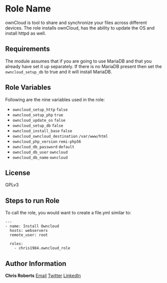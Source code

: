 Role Name
=========

ownCloud is tool to share and synchronize your files across different devices. The role installs ownCloud, has the ability to update the OS and install httpd as well.

Requirements
------------

The module assumes that if you are going to use MariaDB and that you already have set it up separately. If there is no MariaDB present then set the `owncloud_setup_db` to true and it will install MariaDB.

Role Variables
--------------
Following are the nine variables used in the role:
*   `owncloud_setup_http` `false`
*   `owncloud_setup_php` `true`
*   `owncloud_update_os` `false`
*   `owncloud_setup_db` `false`
*   `owncloud_install_base` `false`
*   `owncloud_owncloud_destination` `/var/www/html`
*   `owncloud_php_version` `remi-php56`
*   `owncloud_db_password` `default`
*   `owncloud_db_user` `owncloud`
*   `owncloud_db_name` `owncloud`

License
-------
GPLv3

Steps to run Role
-----------------

To call the role, you would want to create a file.yml similar to:
```
---
- name: Install Owncloud
  hosts: webservers
  remote_user: root

  roles:
    - chris1984.owncloud_role
```

Author Information
------------------
**Chris Roberts** [Email](mailto:chrobert@redhat.com) [Twitter](https://twitter.com/cintrix84) [LinkedIn](https://www.linkedin.com/in/croberts84/)
